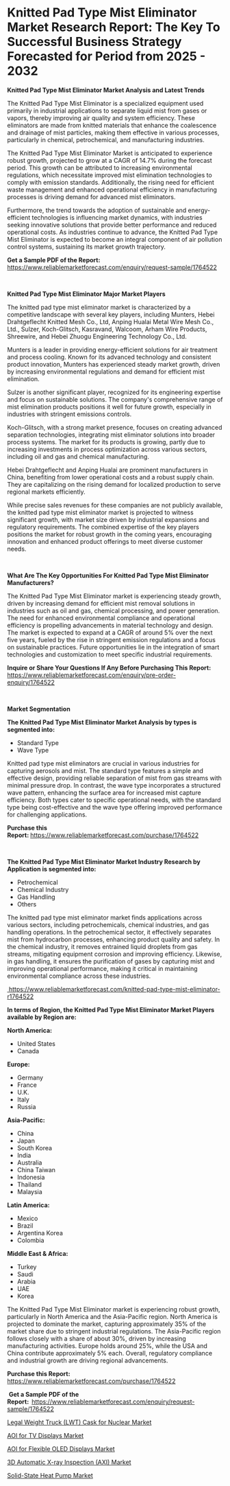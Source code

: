 <p><h1>Knitted Pad Type Mist Eliminator Market Research Report: The Key To Successful Business Strategy Forecasted for Period from 2025 - 2032</h1></p><p><strong>Knitted Pad Type Mist Eliminator Market Analysis and Latest Trends</strong></p>
<p><p>The Knitted Pad Type Mist Eliminator is a specialized equipment used primarily in industrial applications to separate liquid mist from gases or vapors, thereby improving air quality and system efficiency. These eliminators are made from knitted materials that enhance the coalescence and drainage of mist particles, making them effective in various processes, particularly in chemical, petrochemical, and manufacturing industries. </p><p>The Knitted Pad Type Mist Eliminator Market is anticipated to experience robust growth, projected to grow at a CAGR of 14.7% during the forecast period. This growth can be attributed to increasing environmental regulations, which necessitate improved mist elimination technologies to comply with emission standards. Additionally, the rising need for efficient waste management and enhanced operational efficiency in manufacturing processes is driving demand for advanced mist eliminators. </p><p>Furthermore, the trend towards the adoption of sustainable and energy-efficient technologies is influencing market dynamics, with industries seeking innovative solutions that provide better performance and reduced operational costs. As industries continue to advance, the Knitted Pad Type Mist Eliminator is expected to become an integral component of air pollution control systems, sustaining its market growth trajectory.</p></p>
<p><strong>Get a Sample PDF of the Report:&nbsp;</strong> <a href="https://www.reliablemarketforecast.com/enquiry/request-sample/1764522?utm_campaign=1167&utm_medium=2&utm_source=Github&utm_content=ia&utm_term=11042025&utm_id=knitted-pad-type-mist-eliminator">https://www.reliablemarketforecast.com/enquiry/request-sample/1764522</a></p>
<p>&nbsp;</p>
<p><strong>Knitted Pad Type Mist Eliminator Major Market Players</strong></p>
<p><p>The knitted pad type mist eliminator market is characterized by a competitive landscape with several key players, including Munters, Hebei Drahtgeflecht Knitted Mesh Co., Ltd, Anping Hualai Metal Wire Mesh Co., Ltd., Sulzer, Koch-Glitsch, Kasravand, Walcoom, Arham Wire Products, Shreewire, and Hebei Zhuogu Engineering Technology Co., Ltd. </p><p>Munters is a leader in providing energy-efficient solutions for air treatment and process cooling. Known for its advanced technology and consistent product innovation, Munters has experienced steady market growth, driven by increasing environmental regulations and demand for efficient mist elimination.</p><p>Sulzer is another significant player, recognized for its engineering expertise and focus on sustainable solutions. The company's comprehensive range of mist elimination products positions it well for future growth, especially in industries with stringent emissions controls. </p><p>Koch-Glitsch, with a strong market presence, focuses on creating advanced separation technologies, integrating mist eliminator solutions into broader process systems. The market for its products is growing, partly due to increasing investments in process optimization across various sectors, including oil and gas and chemical manufacturing.</p><p>Hebei Drahtgeflecht and Anping Hualai are prominent manufacturers in China, benefiting from lower operational costs and a robust supply chain. They are capitalizing on the rising demand for localized production to serve regional markets efficiently.</p><p>While precise sales revenues for these companies are not publicly available, the knitted pad type mist eliminator market is projected to witness significant growth, with market size driven by industrial expansions and regulatory requirements. The combined expertise of the key players positions the market for robust growth in the coming years, encouraging innovation and enhanced product offerings to meet diverse customer needs.</p></p>
<p>&nbsp;</p>
<p><strong>What Are The Key Opportunities For Knitted Pad Type Mist Eliminator Manufacturers?</strong></p>
<p><p>The Knitted Pad Type Mist Eliminator market is experiencing steady growth, driven by increasing demand for efficient mist removal solutions in industries such as oil and gas, chemical processing, and power generation. The need for enhanced environmental compliance and operational efficiency is propelling advancements in material technology and design. The market is expected to expand at a CAGR of around 5% over the next five years, fueled by the rise in stringent emission regulations and a focus on sustainable practices. Future opportunities lie in the integration of smart technologies and customization to meet specific industrial requirements.</p></p>
<p><strong>Inquire or Share Your Questions If Any Before Purchasing This Report:</strong> <a href="https://www.reliablemarketforecast.com/enquiry/pre-order-enquiry/1764522?utm_campaign=1167&utm_medium=2&utm_source=Github&utm_content=ia&utm_term=11042025&utm_id=knitted-pad-type-mist-eliminator">https://www.reliablemarketforecast.com/enquiry/pre-order-enquiry/1764522</a></p>
<p>&nbsp;</p>
<p><strong>Market Segmentation</strong></p>
<p><strong>The Knitted Pad Type Mist Eliminator Market Analysis by types is segmented into:</strong></p>
<p><ul><li>Standard Type</li><li>Wave Type</li></ul></p>
<p><p>Knitted pad type mist eliminators are crucial in various industries for capturing aerosols and mist. The standard type features a simple and effective design, providing reliable separation of mist from gas streams with minimal pressure drop. In contrast, the wave type incorporates a structured wave pattern, enhancing the surface area for increased mist capture efficiency. Both types cater to specific operational needs, with the standard type being cost-effective and the wave type offering improved performance for challenging applications.</p></p>
<p><strong>Purchase this Report:&nbsp;</strong><a href="https://www.reliablemarketforecast.com/purchase/1764522?utm_campaign=1167&utm_medium=2&utm_source=Github&utm_content=ia&utm_term=11042025&utm_id=knitted-pad-type-mist-eliminator">https://www.reliablemarketforecast.com/purchase/1764522</a></p>
<p>&nbsp;</p>
<p><strong>The Knitted Pad Type Mist Eliminator Market Industry Research by Application is segmented into:</strong></p>
<p><ul><li>Petrochemical</li><li>Chemical Industry</li><li>Gas Handling</li><li>Others</li></ul></p>
<p><p>The knitted pad type mist eliminator market finds applications across various sectors, including petrochemicals, chemical industries, and gas handling operations. In the petrochemical sector, it effectively separates mist from hydrocarbon processes, enhancing product quality and safety. In the chemical industry, it removes entrained liquid droplets from gas streams, mitigating equipment corrosion and improving efficiency. Likewise, in gas handling, it ensures the purification of gases by capturing mist and improving operational performance, making it critical in maintaining environmental compliance across these industries.</p></p>
<p><a href="https://www.reliablemarketforecast.com/knitted-pad-type-mist-eliminator-r1764522?utm_campaign=1167&utm_medium=2&utm_source=Github&utm_content=ia&utm_term=11042025&utm_id=knitted-pad-type-mist-eliminator">&nbsp;https://www.reliablemarketforecast.com/knitted-pad-type-mist-eliminator-r1764522</a></p>
<p><strong>In terms of Region, the Knitted Pad Type Mist Eliminator Market Players available by Region are:</strong></p>
<p>
    <p> <strong> North America: </strong>
        <ul>
            <li>United States</li>
            <li>Canada</li>
        </ul>
        </p> 
    <p> <strong> Europe: </strong>
        <ul>
            <li>Germany</li>
            <li>France</li>
            <li>U.K.</li>
            <li>Italy</li>
            <li>Russia</li>
        </ul>
        </p> 
    <p> <strong> Asia-Pacific: </strong>
        <ul>
            <li>China</li>
            <li>Japan</li>
            <li>South Korea</li>
            <li>India</li>
            <li>Australia</li>
            <li>China Taiwan</li>
            <li>Indonesia</li>
            <li>Thailand</li>
            <li>Malaysia</li>
        </ul>
        </p> 
    <p> <strong> Latin America: </strong>
        <ul>
            <li>Mexico</li>
            <li>Brazil</li>
            <li>Argentina Korea</li>
            <li>Colombia</li>
        </ul>
        </p> 
    <p> <strong> Middle East & Africa: </strong>
        <ul>
            <li>Turkey</li>
            <li>Saudi</li>
            <li>Arabia</li>
            <li>UAE</li>
            <li>Korea</li>
        </ul>
    </p>
    </p>
<p><p>The Knitted Pad Type Mist Eliminator market is experiencing robust growth, particularly in North America and the Asia-Pacific region. North America is projected to dominate the market, capturing approximately 35% of the market share due to stringent industrial regulations. The Asia-Pacific region follows closely with a share of about 30%, driven by increasing manufacturing activities. Europe holds around 25%, while the USA and China contribute approximately 5% each. Overall, regulatory compliance and industrial growth are driving regional advancements.</p></p>
<p><strong>Purchase this Report: </strong><a href="https://www.reliablemarketforecast.com/purchase/1764522?utm_campaign=1167&utm_medium=2&utm_source=Github&utm_content=ia&utm_term=11042025&utm_id=knitted-pad-type-mist-eliminator">https://www.reliablemarketforecast.com/purchase/1764522</a></p>
<p>&nbsp;<strong>Get a Sample PDF of the Report:&nbsp;&nbsp;</strong><a href="https://www.reliablemarketforecast.com/enquiry/request-sample/1764522?utm_campaign=1167&utm_medium=2&utm_source=Github&utm_content=ia&utm_term=11042025&utm_id=knitted-pad-type-mist-eliminator">https://www.reliablemarketforecast.com/enquiry/request-sample/1764522</a></p>
<p><strong></strong></p>
<p><p><a href="https://github.com/kirstejuvet/Market-Research-Report-List-1/blob/main/legal-weight-truck-lwt-cask-for-nuclear-market.md?utm_campaign=1167&utm_medium=2&utm_source=Github&utm_content=ia&utm_term=11042025&utm_id=knitted-pad-type-mist-eliminator">Legal Weight Truck (LWT) Cask for Nuclear Market</a></p><p><a href="https://github.com/boccalyver5k/Market-Research-Report-List-1/blob/main/aoi-for-tv-displays-market.md?utm_campaign=1167&utm_medium=2&utm_source=Github&utm_content=ia&utm_term=11042025&utm_id=knitted-pad-type-mist-eliminator">AOI for TV Displays Market</a></p><p><a href="https://github.com/hamremunazm4/Market-Research-Report-List-1/blob/main/aoi-for-flexible-oled-displays-market.md?utm_campaign=1167&utm_medium=2&utm_source=Github&utm_content=ia&utm_term=11042025&utm_id=knitted-pad-type-mist-eliminator">AOI for Flexible OLED Displays Market</a></p><p><a href="https://github.com/jhoonatsev/Market-Research-Report-List-1/blob/main/3d-automatic-x-ray-inspection-axi-market.md?utm_campaign=1167&utm_medium=2&utm_source=Github&utm_content=ia&utm_term=11042025&utm_id=knitted-pad-type-mist-eliminator">3D Automatic X-ray Inspection (AXI) Market</a></p><p><a href="https://github.com/plawragarile/Market-Research-Report-List-1/blob/main/solid-state-heat-pump-market.md?utm_campaign=1167&utm_medium=2&utm_source=Github&utm_content=ia&utm_term=11042025&utm_id=knitted-pad-type-mist-eliminator">Solid-State Heat Pump Market</a></p></p>